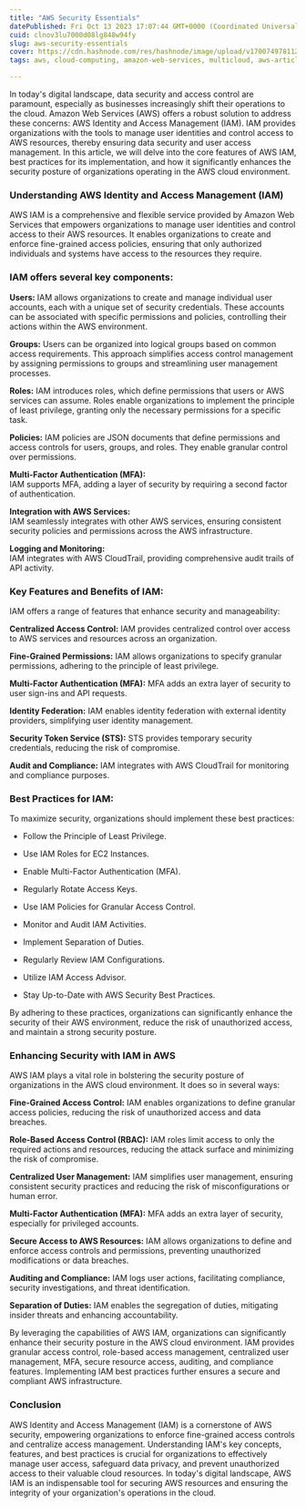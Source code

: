 ```yaml
---
title: "AWS Security Essentials"
datePublished: Fri Oct 13 2023 17:07:44 GMT+0000 (Coordinated Universal Time)
cuid: clnov3lu7000d08lg848w94fy
slug: aws-security-essentials
cover: https://cdn.hashnode.com/res/hashnode/image/upload/v1700749781129/d6d32648-b662-4a31-85df-d69abaadb6c5.png
tags: aws, cloud-computing, amazon-web-services, multicloud, aws-articles

---
```


In today's digital landscape, data security and access control are paramount, especially as businesses increasingly shift their operations to the cloud. Amazon Web Services (AWS) offers a robust solution to address these concerns: AWS Identity and Access Management (IAM). IAM provides organizations with the tools to manage user identities and control access to AWS resources, thereby ensuring data security and user access management. In this article, we will delve into the core features of AWS IAM, best practices for its implementation, and how it significantly enhances the security posture of organizations operating in the AWS cloud environment.

### **Understanding AWS Identity and Access Management (IAM)**

AWS IAM is a comprehensive and flexible service provided by Amazon Web Services that empowers organizations to manage user identities and control access to their AWS resources. It enables organizations to create and enforce fine-grained access policies, ensuring that only authorized individuals and systems have access to the resources they require.

### IAM offers several key components:

**Users:** IAM allows organizations to create and manage individual user accounts, each with a unique set of security credentials. These accounts can be associated with specific permissions and policies, controlling their actions within the AWS environment.

**Groups:** Users can be organized into logical groups based on common access requirements. This approach simplifies access control management by assigning permissions to groups and streamlining user management processes.

**Roles:** IAM introduces roles, which define permissions that users or AWS services can assume. Roles enable organizations to implement the principle of least privilege, granting only the necessary permissions for a specific task.

**Policies:** IAM policies are JSON documents that define permissions and access controls for users, groups, and roles. They enable granular control over permissions.

**Multi-Factor Authentication (MFA):**  
IAM supports MFA, adding a layer of security by requiring a second factor of authentication.

**Integration with AWS Services:**  
IAM seamlessly integrates with other AWS services, ensuring consistent security policies and permissions across the AWS infrastructure.

**Logging and Monitoring:**  
IAM integrates with AWS CloudTrail, providing comprehensive audit trails of API activity.

### **Key Features and Benefits of IAM:**

IAM offers a range of features that enhance security and manageability:

**Centralized Access Control:** IAM provides centralized control over access to AWS services and resources across an organization.

**Fine-Grained Permissions:** IAM allows organizations to specify granular permissions, adhering to the principle of least privilege.

**Multi-Factor Authentication (MFA):** MFA adds an extra layer of security to user sign-ins and API requests.

**Identity Federation:** IAM enables identity federation with external identity providers, simplifying user identity management.

**Security Token Service (STS):** STS provides temporary security credentials, reducing the risk of compromise.

**Audit and Compliance:** IAM integrates with AWS CloudTrail for monitoring and compliance purposes.

### **Best Practices for IAM:**

To maximize security, organizations should implement these best practices:

* Follow the Principle of Least Privilege.
    
* Use IAM Roles for EC2 Instances.
    
* Enable Multi-Factor Authentication (MFA).
    
* Regularly Rotate Access Keys.
    
* Use IAM Policies for Granular Access Control.
    
* Monitor and Audit IAM Activities.
    
* Implement Separation of Duties.
    
* Regularly Review IAM Configurations.
    
* Utilize IAM Access Advisor.
    
* Stay Up-to-Date with AWS Security Best Practices.
    

By adhering to these practices, organizations can significantly enhance the security of their AWS environment, reduce the risk of unauthorized access, and maintain a strong security posture.

### **Enhancing Security with IAM in AWS**

AWS IAM plays a vital role in bolstering the security posture of organizations in the AWS cloud environment. It does so in several ways:

**Fine-Grained Access Control:** IAM enables organizations to define granular access policies, reducing the risk of unauthorized access and data breaches.

**Role-Based Access Control (RBAC):** IAM roles limit access to only the required actions and resources, reducing the attack surface and minimizing the risk of compromise.

**Centralized User Management:** IAM simplifies user management, ensuring consistent security practices and reducing the risk of misconfigurations or human error.

**Multi-Factor Authentication (MFA):** MFA adds an extra layer of security, especially for privileged accounts.

**Secure Access to AWS Resources:** IAM allows organizations to define and enforce access controls and permissions, preventing unauthorized modifications or data breaches.

**Auditing and Compliance:** IAM logs user actions, facilitating compliance, security investigations, and threat identification.

**Separation of Duties:** IAM enables the segregation of duties, mitigating insider threats and enhancing accountability.

By leveraging the capabilities of AWS IAM, organizations can significantly enhance their security posture in the AWS cloud environment. IAM provides granular access control, role-based access management, centralized user management, MFA, secure resource access, auditing, and compliance features. Implementing IAM best practices further ensures a secure and compliant AWS infrastructure.

### **Conclusion**

AWS Identity and Access Management (IAM) is a cornerstone of AWS security, empowering organizations to enforce fine-grained access controls and centralize access management. Understanding IAM's key concepts, features, and best practices is crucial for organizations to effectively manage user access, safeguard data privacy, and prevent unauthorized access to their valuable cloud resources. In today's digital landscape, AWS IAM is an indispensable tool for securing AWS resources and ensuring the integrity of your organization's operations in the cloud.